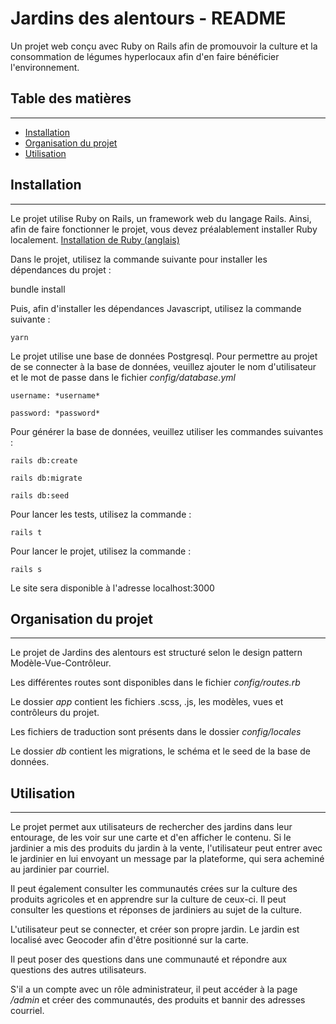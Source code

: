 # Jardins des alentours - README

Un projet web conçu avec Ruby on Rails afin de promouvoir la culture et la consommation de légumes hyperlocaux afin d'en faire bénéficier l'environnement.

## Table des matières

---

* [Installation](#installation)
* [Organisation du projet](#organisation-du-projet)
* [Utilisation](#utilisation)

## Installation

---

Le projet utilise Ruby on Rails, un framework web du langage Rails.
Ainsi, afin de faire fonctionner le projet, vous devez préalablement installer Ruby localement.
[Installation de Ruby (anglais)](https://www.ruby-lang.org/en/documentation/installation/ "Installation de Ruby (anglais)")

Dans le projet, utilisez la commande suivante pour installer les dépendances du projet :

  bundle install

Puis, afin d'installer les dépendances Javascript, utilisez la commande suivante :

  `yarn`

Le projet utilise une base de données Postgresql. Pour permettre au projet de se connecter à la base de données, veuillez ajouter le nom d'utilisateur et le mot de passe dans le fichier *config/database.yml*

  `username: *username*`

  `password: *password*`

Pour générer la base de données, veuillez utiliser les commandes suivantes :

  `rails db:create`

  `rails db:migrate`

  `rails db:seed`

Pour lancer les tests, utilisez la commande :

  `rails t`

Pour lancer le projet, utilisez la commande :

  `rails s`

Le site sera disponible à l'adresse localhost:3000

## Organisation du projet

---

Le projet de Jardins des alentours est structuré selon le design pattern Modèle-Vue-Contrôleur.

Les différentes routes sont disponibles dans le fichier *config/routes.rb*

Le dossier *app* contient les fichiers .scss, .js, les modèles, vues et contrôleurs du projet.

Les fichiers de traduction sont présents dans le dossier *config/locales*

Le dossier *db* contient les migrations, le schéma et le seed de la base de données.

## Utilisation

---

Le projet permet aux utilisateurs de rechercher des jardins dans leur entourage, de les voir sur une carte et d'en afficher le contenu. Si le jardinier a mis des produits du jardin à la vente, l'utilisateur peut entrer avec le jardinier en lui envoyant un message par la plateforme, qui sera acheminé au jardinier par courriel.

Il peut également consulter les communautés crées sur la culture des produits agricoles et en apprendre sur la culture de ceux-ci. Il peut consulter les questions et réponses de jardiniers au sujet de la culture.

L'utilisateur peut se connecter, et créer son propre jardin. Le jardin est localisé avec Geocoder afin d'être positionné sur la carte.

Il peut poser des questions dans une communauté et répondre aux questions des autres utilisateurs.

S'il a un compte avec un rôle administrateur, il peut accéder à la page */admin* et créer des communautés, des produits et bannir des adresses courriel.
